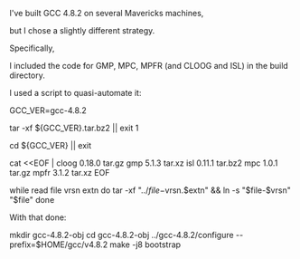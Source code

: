 I've built GCC 4.8.2 on several Mavericks machines, 

but I chose a slightly different strategy. 

Specifically, 

I included the code for GMP, MPC, MPFR (and CLOOG and ISL) in the build directory. 

I used a script to quasi-automate it:

GCC_VER=gcc-4.8.2

tar -xf ${GCC_VER}.tar.bz2 || exit 1

cd ${GCC_VER} || exit

cat <<EOF |
    cloog 0.18.0 tar.gz
    gmp 5.1.3 tar.xz
    isl 0.11.1 tar.bz2
    mpc 1.0.1 tar.gz
    mpfr 3.1.2 tar.xz
EOF

while read file vrsn extn
do
    tar -xf "../$file-$vrsn.$extn" &&
    ln -s "$file-$vrsn" "$file"
done


With that done:


mkdir gcc-4.8.2-obj
cd gcc-4.8.2-obj
../gcc-4.8.2/configure --prefix=$HOME/gcc/v4.8.2
make -j8 bootstrap
